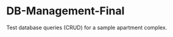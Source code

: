 DB-Management-Final
===================

Test database queries (CRUD) for a sample apartment complex.
